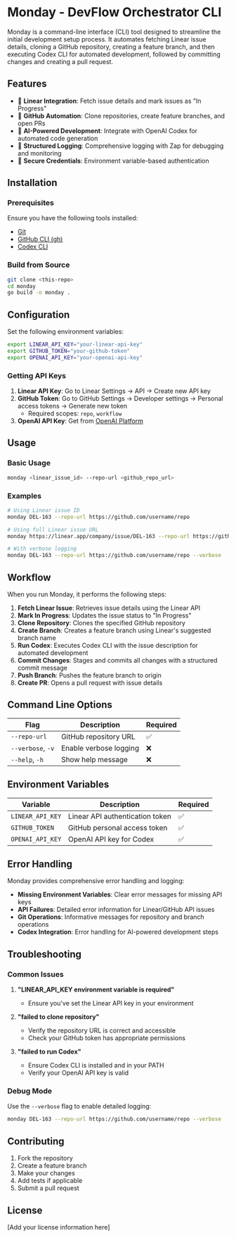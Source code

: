 # Monday - DevFlow Orchestrator CLI

Monday is a command-line interface (CLI) tool designed to streamline the initial development setup process. It automates fetching Linear issue details, cloning a GitHub repository, creating a feature branch, and then executing Codex CLI for automated development, followed by committing changes and creating a pull request.

## Features

- 🔗 **Linear Integration**: Fetch issue details and mark issues as "In Progress"
- 🚀 **GitHub Automation**: Clone repositories, create feature branches, and open PRs
- 🤖 **AI-Powered Development**: Integrate with OpenAI Codex for automated code generation
- 📝 **Structured Logging**: Comprehensive logging with Zap for debugging and monitoring
- 🔐 **Secure Credentials**: Environment variable-based authentication

## Installation

### Prerequisites

Ensure you have the following tools installed:
- [Git](https://git-scm.com/)
- [GitHub CLI (gh)](https://cli.github.com/)
- [Codex CLI](https://github.com/your-codex-cli-repo) 

### Build from Source

```bash
git clone <this-repo>
cd monday
go build -o monday .
```

## Configuration

Set the following environment variables:

```bash
export LINEAR_API_KEY="your-linear-api-key"
export GITHUB_TOKEN="your-github-token"
export OPENAI_API_KEY="your-openai-api-key"
```

### Getting API Keys

1. **Linear API Key**: Go to Linear Settings → API → Create new API key
2. **GitHub Token**: Go to GitHub Settings → Developer settings → Personal access tokens → Generate new token
   - Required scopes: `repo`, `workflow`
3. **OpenAI API Key**: Get from [OpenAI Platform](https://platform.openai.com/api-keys)

## Usage

### Basic Usage

```bash
monday <linear_issue_id> --repo-url <github_repo_url>
```

### Examples

```bash
# Using Linear issue ID
monday DEL-163 --repo-url https://github.com/username/repo

# Using full Linear issue URL
monday https://linear.app/company/issue/DEL-163 --repo-url https://github.com/username/repo

# With verbose logging
monday DEL-163 --repo-url https://github.com/username/repo --verbose
```

## Workflow

When you run Monday, it performs the following steps:

1. **Fetch Linear Issue**: Retrieves issue details using the Linear API
2. **Mark In Progress**: Updates the issue status to "In Progress"
3. **Clone Repository**: Clones the specified GitHub repository
4. **Create Branch**: Creates a feature branch using Linear's suggested branch name
5. **Run Codex**: Executes Codex CLI with the issue description for automated development
6. **Commit Changes**: Stages and commits all changes with a structured commit message
7. **Push Branch**: Pushes the feature branch to origin
8. **Create PR**: Opens a pull request with issue details

## Command Line Options

| Flag | Description | Required |
|------|-------------|----------|
| `--repo-url` | GitHub repository URL | ✅ |
| `--verbose`, `-v` | Enable verbose logging | ❌ |
| `--help`, `-h` | Show help message | ❌ |

## Environment Variables

| Variable | Description | Required |
|----------|-------------|----------|
| `LINEAR_API_KEY` | Linear API authentication token | ✅ |
| `GITHUB_TOKEN` | GitHub personal access token | ✅ |
| `OPENAI_API_KEY` | OpenAI API key for Codex | ✅ |

## Error Handling

Monday provides comprehensive error handling and logging:

- **Missing Environment Variables**: Clear error messages for missing API keys
- **API Failures**: Detailed error information for Linear/GitHub API issues
- **Git Operations**: Informative messages for repository and branch operations
- **Codex Integration**: Error handling for AI-powered development steps

## Troubleshooting

### Common Issues

1. **"LINEAR_API_KEY environment variable is required"**
   - Ensure you've set the Linear API key in your environment

2. **"failed to clone repository"**
   - Verify the repository URL is correct and accessible
   - Check your GitHub token has appropriate permissions

3. **"failed to run Codex"**
   - Ensure Codex CLI is installed and in your PATH
   - Verify your OpenAI API key is valid

### Debug Mode

Use the `--verbose` flag to enable detailed logging:

```bash
monday DEL-163 --repo-url https://github.com/username/repo --verbose
```

## Contributing

1. Fork the repository
2. Create a feature branch
3. Make your changes
4. Add tests if applicable
5. Submit a pull request

## License

[Add your license information here]
